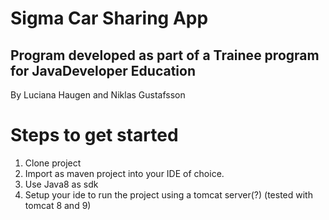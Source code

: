# Sigma Car Sharing App #
## Program developed as part of a Trainee program for JavaDeveloper Education ##
By Luciana Haugen and Niklas Gustafsson
# Steps to get started #

1. Clone project
2. Import as maven project into your IDE of choice.
3. Use Java8 as sdk
4. Setup your ide to run the project using a tomcat server(?) (tested with tomcat 8 and 9)